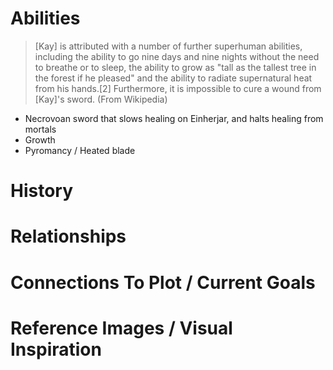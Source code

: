 > 
# Abilities

>[Kay] is attributed with a number of further superhuman abilities, including the ability to go nine days and nine nights without the need to breathe or to sleep, the ability to grow as "tall as the tallest tree in the forest if he pleased" and the ability to radiate supernatural heat from his hands.[2] Furthermore, it is impossible to cure a wound from [Kay]'s sword. (From Wikipedia)

+ Necrovoan sword that slows healing on Einherjar, and halts healing from mortals
+ Growth
+ Pyromancy / Heated blade

# History

# Relationships

# Connections To Plot / Current Goals

# Reference Images / Visual Inspiration